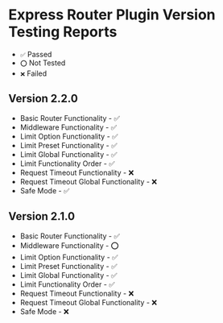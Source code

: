# Express Router Plugin Version Testing Reports
+ `✅` Passed
+ `⭕` Not Tested
+ `❌` Failed

## Version 2.2.0
+ Basic Router Functionality - ✅
+ Middleware Functionality - ✅
+ Limit Option Functionality - ✅
+ Limit Preset Functionality - ✅
+ Limit Global Functionality - ✅
+ Limit Functionality Order - ✅
+ Request Timeout Functionality - ❌
+ Request Timeout Global Functionality - ❌
+ Safe Mode - ✅

## Version 2.1.0
+ Basic Router Functionality - ✅
+ Middleware Functionality - ⭕
+ Limit Option Functionality - ✅
+ Limit Preset Functionality - ✅
+ Limit Global Functionality - ✅
+ Limit Functionality Order - ✅
+ Request Timeout Functionality - ❌
+ Request Timeout Global Functionality - ❌
+ Safe Mode - ❌